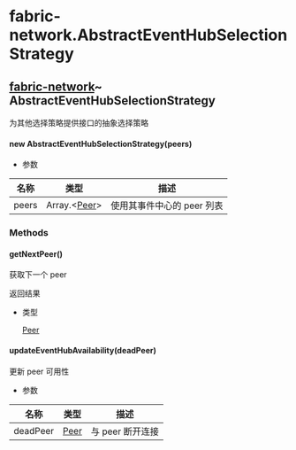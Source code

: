 # fabric-network.AbstractEventHubSelectionStrategy

## [fabric-network](https://hyperledger.github.io/fabric-sdk-node/release-1.4/module-fabric-network.html)~ AbstractEventHubSelectionStrategy

为其他选择策略提供接口的抽象选择策略

#### new AbstractEventHubSelectionStrategy(peers)

- 参数

| 名称  | 类型                                                                                      | 描述                       |
| ----- | ----------------------------------------------------------------------------------------- | -------------------------- |
| peers | Array.&lt;[Peer](https://hyperledger.github.io/fabric-sdk-node/release-1.4/Peer.html)&gt; | 使用其事件中心的 peer 列表 |

### Methods

#### getNextPeer()

获取下一个 peer

返回结果

- 类型

  [Peer](https://hyperledger.github.io/fabric-sdk-node/release-1.4/Peer.html)

#### updateEventHubAvailability(deadPeer)

更新 peer 可用性

- 参数

| 名称     | 类型                                                                        | 描述             |
| -------- | --------------------------------------------------------------------------- | ---------------- |
| deadPeer | [Peer](https://hyperledger.github.io/fabric-sdk-node/release-1.4/Peer.html) | 与 peer 断开连接 |
